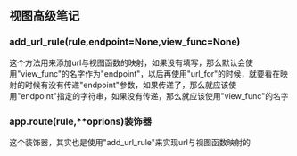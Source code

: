 ## 视图高级笔记

### add\_url\_rule\(rule,endpoint=None,view\_func=None\)

这个方法用来添加url与视图函数的映射，如果没有填写，那么默认会使用"view\_func"的名字作为"endpoint"，以后再使用"url\_for"的时候，就要看在映射的时候有没有传递"endpoint"参数，如果传递了，那么就应该使用"endpoint"指定的字符串，如果没有传递，那么就应该使用"view\_func"的名字

### app.route\(rule,\*\*oprions\)装饰器

这个装饰器，其实也是使用"add_url_rule"来实现url与视图函数映射的

